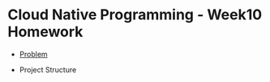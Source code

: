 # Cloud Native Programming - Week10 Homework

- [Problem](https://codingdojo.org/kata/Potter/)

- Project Structure
